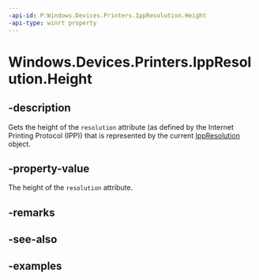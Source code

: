 ```yaml
---
-api-id: P:Windows.Devices.Printers.IppResolution.Height
-api-type: winrt property
---
```


# Windows.Devices.Printers.IppResolution.Height

<!--
public int Height { get; }
-->


## -description

Gets the height of the `resolution` attribute (as defined by the Internet Printing Protocol (IPP)) that is represented by the current [IppResolution](ippresolution.md) object.

## -property-value

The height of the `resolution` attribute.

## -remarks

## -see-also

## -examples


